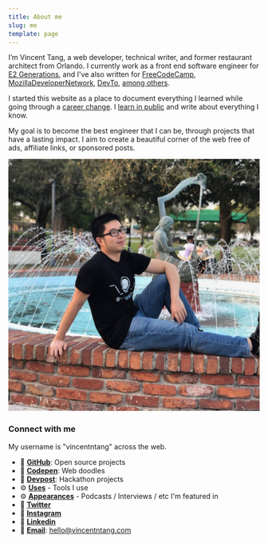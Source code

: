 ```yaml
---
title: About me
slug: me
template: page
---
```


I’m Vincent Tang, a web developer, technical writer, and former restaurant architect from Orlando. I currently work as a front end software engineer for [E2 Generations](https://www.e2gens.com/), and I've also written for [FreeCodeCamp](https://www.freecodecamp.org/forum/u/Kagerjay/summary), [MozillaDeveloperNetwork](https://developer.mozilla.org/en-US/profiles/Kagerjay), [DevTo](https://dev.to/vincentntang), [among others](/publications).

I started this website as a place to document everything I learned while going through a [career change](https://www.taniarascia.com/how-i-made-a-career-change-into-web-development/). I [learn in public](/learn) and write about everything I know.

My goal is to become the best engineer that I can be, through projects that have a lasting impact. I aim to create a beautiful corner of the web free of ads, affiliate links, or sponsored posts.

![Me](../common/vincentIDGAF.jpg)

### Connect with me

My username is "vincentntang" across the web.

- 💾 **[GitHub](https://github.com/vincentntang)**: Open source projects
- 💾 **[Codepen](https://codepen.io/vincentntang)**: Web doodles
- 💾 **[Devpost](https://devpost.com/vincentntang)**: Hackathon projects
- ⚙️ **[Uses](/uses)** - Tools I use
- ⚙️ **[Appearances](/apperances)** - Podcasts / Interviews / etc I'm featured in
- 👋 **[Twitter](https://twitter.com/vincentntang)**
- 👋 **[Instagram](https://instagram.com/vincentntang)**
- 👋 **[Linkedin](https://linkedin.com/in/vincentntang)**
- 👋 **[Email](mailto:vincentntang+mydomain@gmail.com)**: hello@vincentntang.com

<br/>
<br/>
<br/>


<!-- - **[Dribbble](https://dribbble.com/vincentntang)**: Wannabe designer -->

<!-- #### Promotional

- **[Publications](/publications)** - Blogs I wrote elsewhere
- **[Talks](/talks)** - Podcasts, Conferences, and Meetups
- **[Apperances](/apperances)** - Places I'm featured in
- **[Media](/media)** - Promotional material -->



<!-- - **[DIY](/diy)** - Physical things I've built
- **[Restaurants](/restaurants)** - Did you know I used to design restaurants? -->


